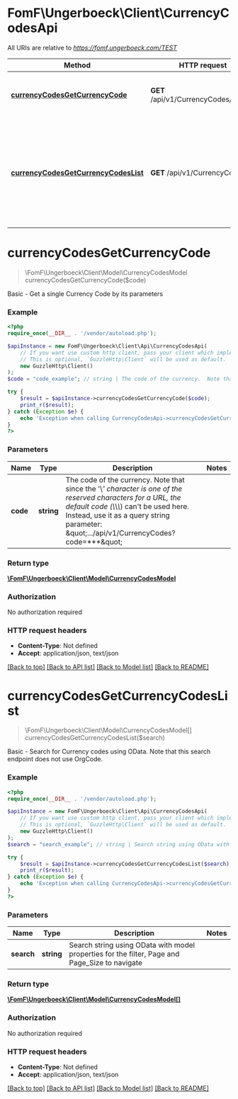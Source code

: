 # FomF\Ungerboeck\Client\CurrencyCodesApi

All URIs are relative to *https://fomf.ungerboeck.com/TEST*

Method | HTTP request | Description
------------- | ------------- | -------------
[**currencyCodesGetCurrencyCode**](CurrencyCodesApi.md#currencyCodesGetCurrencyCode) | **GET** /api/v1/CurrencyCodes/{Code} | Basic - Get a single Currency Code by its parameters
[**currencyCodesGetCurrencyCodesList**](CurrencyCodesApi.md#currencyCodesGetCurrencyCodesList) | **GET** /api/v1/CurrencyCodes | Basic - Search for Currency codes using OData. Note that this search endpoint does not use OrgCode.


# **currencyCodesGetCurrencyCode**
> \FomF\Ungerboeck\Client\Model\CurrencyCodesModel currencyCodesGetCurrencyCode($code)

Basic - Get a single Currency Code by its parameters

### Example
```php
<?php
require_once(__DIR__ . '/vendor/autoload.php');

$apiInstance = new FomF\Ungerboeck\Client\Api\CurrencyCodesApi(
    // If you want use custom http client, pass your client which implements `GuzzleHttp\ClientInterface`.
    // This is optional, `GuzzleHttp\Client` will be used as default.
    new GuzzleHttp\Client()
);
$code = "code_example"; // string | The code of the currency.  Note that since the '\\*' character is one of the reserved characters for a URL, the default code (\\*\\*\\*) can't be used here.  Instead, use it as a query string parameter: \".../api/v1/CurrencyCodes?code=***\"

try {
    $result = $apiInstance->currencyCodesGetCurrencyCode($code);
    print_r($result);
} catch (Exception $e) {
    echo 'Exception when calling CurrencyCodesApi->currencyCodesGetCurrencyCode: ', $e->getMessage(), PHP_EOL;
}
?>
```

### Parameters

Name | Type | Description  | Notes
------------- | ------------- | ------------- | -------------
 **code** | **string**| The code of the currency.  Note that since the &#39;\\*&#39; character is one of the reserved characters for a URL, the default code (\\*\\*\\*) can&#39;t be used here.  Instead, use it as a query string parameter: \&quot;.../api/v1/CurrencyCodes?code&#x3D;***\&quot; |

### Return type

[**\FomF\Ungerboeck\Client\Model\CurrencyCodesModel**](../Model/CurrencyCodesModel.md)

### Authorization

No authorization required

### HTTP request headers

 - **Content-Type**: Not defined
 - **Accept**: application/json, text/json

[[Back to top]](#) [[Back to API list]](../../README.md#documentation-for-api-endpoints) [[Back to Model list]](../../README.md#documentation-for-models) [[Back to README]](../../README.md)

# **currencyCodesGetCurrencyCodesList**
> \FomF\Ungerboeck\Client\Model\CurrencyCodesModel[] currencyCodesGetCurrencyCodesList($search)

Basic - Search for Currency codes using OData. Note that this search endpoint does not use OrgCode.

### Example
```php
<?php
require_once(__DIR__ . '/vendor/autoload.php');

$apiInstance = new FomF\Ungerboeck\Client\Api\CurrencyCodesApi(
    // If you want use custom http client, pass your client which implements `GuzzleHttp\ClientInterface`.
    // This is optional, `GuzzleHttp\Client` will be used as default.
    new GuzzleHttp\Client()
);
$search = "search_example"; // string | Search string using OData with model properties for the filter, Page and Page_Size to navigate

try {
    $result = $apiInstance->currencyCodesGetCurrencyCodesList($search);
    print_r($result);
} catch (Exception $e) {
    echo 'Exception when calling CurrencyCodesApi->currencyCodesGetCurrencyCodesList: ', $e->getMessage(), PHP_EOL;
}
?>
```

### Parameters

Name | Type | Description  | Notes
------------- | ------------- | ------------- | -------------
 **search** | **string**| Search string using OData with model properties for the filter, Page and Page_Size to navigate |

### Return type

[**\FomF\Ungerboeck\Client\Model\CurrencyCodesModel[]**](../Model/CurrencyCodesModel.md)

### Authorization

No authorization required

### HTTP request headers

 - **Content-Type**: Not defined
 - **Accept**: application/json, text/json

[[Back to top]](#) [[Back to API list]](../../README.md#documentation-for-api-endpoints) [[Back to Model list]](../../README.md#documentation-for-models) [[Back to README]](../../README.md)

